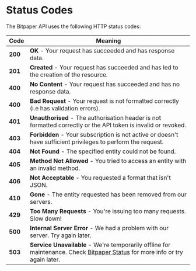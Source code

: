 # Status Codes

The Bitpaper API uses the following HTTP status codes:

Code | Meaning
---------- | -------
**200** | **OK** - Your request has succeeded and has response data.
**201** | **Created** - Your request has succeeded and has led to the creation of the resource.
**400** | **No Content** - Your request has succeeded and has no response data.
**400** | **Bad Request** - Your request is not formatted correctly (i.e has validation errors).
**401** | **Unauthorised** - The authorisation header is not formatted correctly or the API token is invalid or revoked.
**403** | **Forbidden** - Your subscription is not active or doesn't have sufficient privileges to perform the request.
**404** | **Not Found** - The specified entity could not be found.
**405** | **Method Not Allowed** - You tried to access an entity with an invalid method.
**406** | **Not Acceptable** - You requested a format that isn't JSON.
**410** | **Gone** - The entity requested has been removed from our servers.
**429** | **Too Many Requests** - You're issuing too many requests. Slow down!
**500** | **Internal Server Error** - We had a problem with our server. Try again later.
**503** | **Service Unavailable** - We're temporarily offline for maintenance. Check <a href="https://status.bitpaper.io">Bitpaper Status</a> for more info or try again later.
